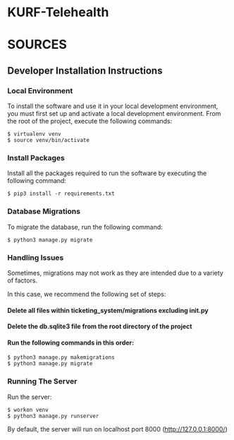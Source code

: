 # KURF-Telehealth

# SOURCES
## Developer Installation Instructions
### Local Environment
To install the software and use it in your local development environment, you must first set up and activate a local development environment. From the root of the project, execute the following commands:

```
$ virtualenv venv
$ source venv/bin/activate
```

### Install Packages
Install all the packages required to run the software by executing the following command:

```
$ pip3 install -r requirements.txt
```

### Database Migrations
To migrate the database, run the following command:

```
$ python3 manage.py migrate
```

### Handling Issues
Sometimes, migrations may not work as they are intended due to a variety of factors.

In this case, we recommend the following set of steps:

#### Delete all files within ticketing_system/migrations excluding __init__.py
#### Delete the db.sqlite3 file from the root directory of the project
#### Run the following commands in this order:
```
$ python3 manage.py makemigrations
$ python3 manage.py migrate
```

### Running The Server
Run the server:

```
$ workon venv
$ python3 manage.py runserver
```

By default, the server will run on localhost port 8000 (http://127.0.0.1:8000/)


